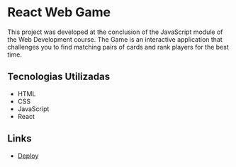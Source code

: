 # React Web Game


This project was developed at the conclusion of the JavaScript module of the Web Development course. The Game is an interactive application that challenges you to find matching pairs of cards and rank players for the best time.

## Tecnologias Utilizadas

- HTML
- CSS
- JavaScript
- React

## Links

- [Deploy](https://emanuelquintino.github.io/Memory-Game/)
